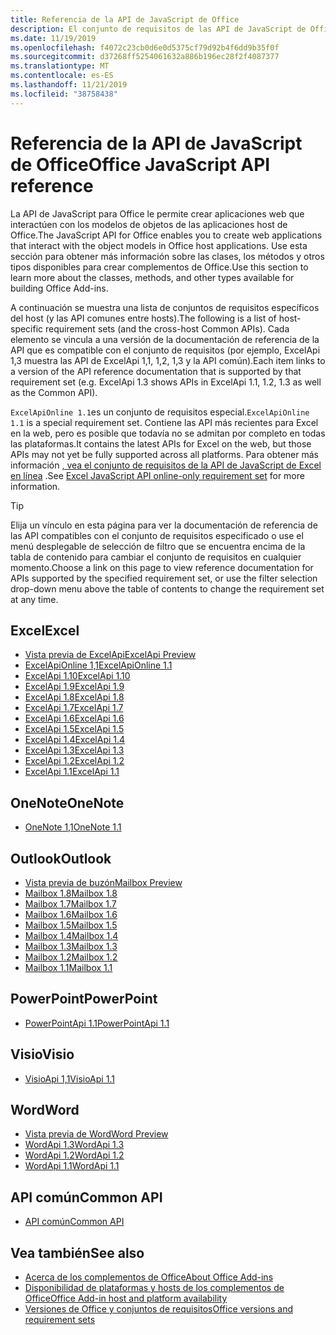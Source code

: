 ```yaml
---
title: Referencia de la API de JavaScript de Office
description: El conjunto de requisitos de las API de JavaScript de Office por host
ms.date: 11/19/2019
ms.openlocfilehash: f4072c23cb0d6e0d5375cf79d92b4f6dd9b35f0f
ms.sourcegitcommit: d37268ff5254061632a886b196ec28f2f4087377
ms.translationtype: MT
ms.contentlocale: es-ES
ms.lasthandoff: 11/21/2019
ms.locfileid: "38758438"
---
```

# <a name="office-javascript-api-reference"></a><span data-ttu-id="ec645-103">Referencia de la API de JavaScript de Office</span><span class="sxs-lookup"><span data-stu-id="ec645-103">Office JavaScript API reference</span></span>

<span data-ttu-id="ec645-104">La API de JavaScript para Office le permite crear aplicaciones web que interactúen con los modelos de objetos de las aplicaciones host de Office.</span><span class="sxs-lookup"><span data-stu-id="ec645-104">The JavaScript API for Office enables you to create web applications that interact with the object models in Office host applications.</span></span> <span data-ttu-id="ec645-105">Use esta sección para obtener más información sobre las clases, los métodos y otros tipos disponibles para crear complementos de Office.</span><span class="sxs-lookup"><span data-stu-id="ec645-105">Use this section to learn more about the classes, methods, and other types available for building Office Add-ins.</span></span>

<span data-ttu-id="ec645-106">A continuación se muestra una lista de conjuntos de requisitos específicos del host (y las API comunes entre hosts).</span><span class="sxs-lookup"><span data-stu-id="ec645-106">The following is a list of host-specific requirement sets (and the cross-host Common APIs).</span></span> <span data-ttu-id="ec645-107">Cada elemento se vincula a una versión de la documentación de referencia de la API que es compatible con el conjunto de requisitos (por ejemplo, ExcelApi 1,3 muestra las API de ExcelApi 1,1, 1,2, 1,3 y la API común).</span><span class="sxs-lookup"><span data-stu-id="ec645-107">Each item links to a version of the API reference documentation that is supported by that requirement set (e.g. ExcelApi 1.3 shows APIs in ExcelApi 1.1, 1.2, 1.3 as well as the Common API).</span></span>

<span data-ttu-id="ec645-108">`ExcelApiOnline 1.1`es un conjunto de requisitos especial.</span><span class="sxs-lookup"><span data-stu-id="ec645-108">`ExcelApiOnline 1.1` is a special requirement set.</span></span> <span data-ttu-id="ec645-109">Contiene las API más recientes para Excel en la web, pero es posible que todavía no se admitan por completo en todas las plataformas.</span><span class="sxs-lookup"><span data-stu-id="ec645-109">It contains the latest APIs for Excel on the web, but those APIs may not yet be fully supported across all platforms.</span></span> <span data-ttu-id="ec645-110">Para obtener más información [, vea el conjunto de requisitos de la API de JavaScript de Excel en línea](/office/dev/add-ins/reference/requirement-sets/excel-api-online-requirement-set) .</span><span class="sxs-lookup"><span data-stu-id="ec645-110">See [Excel JavaScript API online-only requirement set](/office/dev/add-ins/reference/requirement-sets/excel-api-online-requirement-set) for more information.</span></span>

> [!TIP]
> <span data-ttu-id="ec645-111">Elija un vínculo en esta página para ver la documentación de referencia de las API compatibles con el conjunto de requisitos especificado o use el menú desplegable de selección de filtro que se encuentra encima de la tabla de contenido para cambiar el conjunto de requisitos en cualquier momento.</span><span class="sxs-lookup"><span data-stu-id="ec645-111">Choose a link on this page to view reference documentation for APIs supported by the specified requirement set, or use the filter selection drop-down menu above the table of contents to change the requirement set at any time.</span></span>

## <a name="excel"></a><span data-ttu-id="ec645-112">Excel</span><span class="sxs-lookup"><span data-stu-id="ec645-112">Excel</span></span>

- [<span data-ttu-id="ec645-113">Vista previa de ExcelApi</span><span class="sxs-lookup"><span data-stu-id="ec645-113">ExcelApi Preview</span></span>](/javascript/api/excel?view=excel-js-preview)
- [<span data-ttu-id="ec645-114">ExcelApiOnline 1,1</span><span class="sxs-lookup"><span data-stu-id="ec645-114">ExcelApiOnline 1.1</span></span>](/javascript/api/excel?view=excel-js-online)
- [<span data-ttu-id="ec645-115">ExcelApi 1.10</span><span class="sxs-lookup"><span data-stu-id="ec645-115">ExcelApi 1.10</span></span>](/javascript/api/excel?view=excel-js-1.10)
- [<span data-ttu-id="ec645-116">ExcelApi 1.9</span><span class="sxs-lookup"><span data-stu-id="ec645-116">ExcelApi 1.9</span></span>](/javascript/api/excel?view=excel-js-1.9)
- [<span data-ttu-id="ec645-117">ExcelApi 1.8</span><span class="sxs-lookup"><span data-stu-id="ec645-117">ExcelApi 1.8</span></span>](/javascript/api/excel?view=excel-js-1.8)
- [<span data-ttu-id="ec645-118">ExcelApi 1.7</span><span class="sxs-lookup"><span data-stu-id="ec645-118">ExcelApi 1.7</span></span>](/javascript/api/excel?view=excel-js-1.7)
- [<span data-ttu-id="ec645-119">ExcelApi 1.6</span><span class="sxs-lookup"><span data-stu-id="ec645-119">ExcelApi 1.6</span></span>](/javascript/api/excel?view=excel-js-1.6)
- [<span data-ttu-id="ec645-120">ExcelApi 1.5</span><span class="sxs-lookup"><span data-stu-id="ec645-120">ExcelApi 1.5</span></span>](/javascript/api/excel?view=excel-js-1.5)
- [<span data-ttu-id="ec645-121">ExcelApi 1.4</span><span class="sxs-lookup"><span data-stu-id="ec645-121">ExcelApi 1.4</span></span>](/javascript/api/excel?view=excel-js-1.4)
- [<span data-ttu-id="ec645-122">ExcelApi 1.3</span><span class="sxs-lookup"><span data-stu-id="ec645-122">ExcelApi 1.3</span></span>](/javascript/api/excel?view=excel-js-1.3)
- [<span data-ttu-id="ec645-123">ExcelApi 1.2</span><span class="sxs-lookup"><span data-stu-id="ec645-123">ExcelApi 1.2</span></span>](/javascript/api/excel?view=excel-js-1.2)
- [<span data-ttu-id="ec645-124">ExcelApi 1.1</span><span class="sxs-lookup"><span data-stu-id="ec645-124">ExcelApi 1.1</span></span>](/javascript/api/excel?view=excel-js-1.1)

## <a name="onenote"></a><span data-ttu-id="ec645-125">OneNote</span><span class="sxs-lookup"><span data-stu-id="ec645-125">OneNote</span></span>

- [<span data-ttu-id="ec645-126">OneNote 1,1</span><span class="sxs-lookup"><span data-stu-id="ec645-126">OneNote 1.1</span></span>](/javascript/api/onenote?view=onenote-js-1.1)

## <a name="outlook"></a><span data-ttu-id="ec645-127">Outlook</span><span class="sxs-lookup"><span data-stu-id="ec645-127">Outlook</span></span>

- [<span data-ttu-id="ec645-128">Vista previa de buzón</span><span class="sxs-lookup"><span data-stu-id="ec645-128">Mailbox Preview</span></span>](/javascript/api/outlook?view=outlook-js-preview)
- [<span data-ttu-id="ec645-129">Mailbox 1.8</span><span class="sxs-lookup"><span data-stu-id="ec645-129">Mailbox 1.8</span></span>](/javascript/api/outlook?view=outlook-js-1.8)
- [<span data-ttu-id="ec645-130">Mailbox 1.7</span><span class="sxs-lookup"><span data-stu-id="ec645-130">Mailbox 1.7</span></span>](/javascript/api/outlook?view=outlook-js-1.7)
- [<span data-ttu-id="ec645-131">Mailbox 1.6</span><span class="sxs-lookup"><span data-stu-id="ec645-131">Mailbox 1.6</span></span>](/javascript/api/outlook?view=outlook-js-1.6)
- [<span data-ttu-id="ec645-132">Mailbox 1.5</span><span class="sxs-lookup"><span data-stu-id="ec645-132">Mailbox 1.5</span></span>](/javascript/api/outlook?view=outlook-js-1.5)
- [<span data-ttu-id="ec645-133">Mailbox 1.4</span><span class="sxs-lookup"><span data-stu-id="ec645-133">Mailbox 1.4</span></span>](/javascript/api/outlook?view=outlook-js-1.4)
- [<span data-ttu-id="ec645-134">Mailbox 1.3</span><span class="sxs-lookup"><span data-stu-id="ec645-134">Mailbox 1.3</span></span>](/javascript/api/outlook?view=outlook-js-1.3)
- [<span data-ttu-id="ec645-135">Mailbox 1.2</span><span class="sxs-lookup"><span data-stu-id="ec645-135">Mailbox 1.2</span></span>](/javascript/api/outlook?view=outlook-js-1.2)
- [<span data-ttu-id="ec645-136">Mailbox 1.1</span><span class="sxs-lookup"><span data-stu-id="ec645-136">Mailbox 1.1</span></span>](/javascript/api/outlook?view=outlook-js-1.1)

## <a name="powerpoint"></a><span data-ttu-id="ec645-137">PowerPoint</span><span class="sxs-lookup"><span data-stu-id="ec645-137">PowerPoint</span></span>

- [<span data-ttu-id="ec645-138">PowerPointApi 1.1</span><span class="sxs-lookup"><span data-stu-id="ec645-138">PowerPointApi 1.1</span></span>](/javascript/api/powerpoint?view=powerpoint-js-1.1)

## <a name="visio"></a><span data-ttu-id="ec645-139">Visio</span><span class="sxs-lookup"><span data-stu-id="ec645-139">Visio</span></span>

- [<span data-ttu-id="ec645-140">VisioApi 1,1</span><span class="sxs-lookup"><span data-stu-id="ec645-140">VisioApi 1.1</span></span>](/javascript/api/visio?view=visio-js-1.1)

## <a name="word"></a><span data-ttu-id="ec645-141">Word</span><span class="sxs-lookup"><span data-stu-id="ec645-141">Word</span></span>

- [<span data-ttu-id="ec645-142">Vista previa de Word</span><span class="sxs-lookup"><span data-stu-id="ec645-142">Word Preview</span></span>](/javascript/api/word?view=word-js-preview)
- [<span data-ttu-id="ec645-143">WordApi 1.3</span><span class="sxs-lookup"><span data-stu-id="ec645-143">WordApi 1.3</span></span>](/javascript/api/word?view=word-js-1.3)
- [<span data-ttu-id="ec645-144">WordApi 1.2</span><span class="sxs-lookup"><span data-stu-id="ec645-144">WordApi 1.2</span></span>](/javascript/api/word?view=word-js-1.2)
- [<span data-ttu-id="ec645-145">WordApi 1.1</span><span class="sxs-lookup"><span data-stu-id="ec645-145">WordApi 1.1</span></span>](/javascript/api/word?view=word-js-1.1)

## <a name="common-api"></a><span data-ttu-id="ec645-146">API común</span><span class="sxs-lookup"><span data-stu-id="ec645-146">Common API</span></span>

- [<span data-ttu-id="ec645-147">API común</span><span class="sxs-lookup"><span data-stu-id="ec645-147">Common API</span></span>](/javascript/api/office?view=common-js)

## <a name="see-also"></a><span data-ttu-id="ec645-148">Vea también</span><span class="sxs-lookup"><span data-stu-id="ec645-148">See also</span></span>

- [<span data-ttu-id="ec645-149">Acerca de los complementos de Office</span><span class="sxs-lookup"><span data-stu-id="ec645-149">About Office Add-ins</span></span>](/office/dev/add-ins/overview)
- [<span data-ttu-id="ec645-150">Disponibilidad de plataformas y hosts de los complementos de Office</span><span class="sxs-lookup"><span data-stu-id="ec645-150">Office Add-in host and platform availability</span></span>](/office/dev/add-ins/overview/office-add-in-availability)
- [<span data-ttu-id="ec645-151">Versiones de Office y conjuntos de requisitos</span><span class="sxs-lookup"><span data-stu-id="ec645-151">Office versions and requirement sets</span></span>](/office/dev/add-ins/develop/office-versions-and-requirement-sets)
